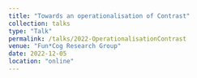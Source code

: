 ```yaml
---
title: "Towards an operationalisation of Contrast"
collection: talks
type: "Talk"
permalink: /talks/2022-OperationalisationContrast
venue: "Fun*Cog Research Group"
date: 2022-12-05
location: "online"
---
```



